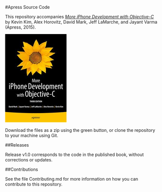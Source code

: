 #Apress Source Code

This repository accompanies [*More iPhone Development with Objective-C*](http://www.apress.com/9781430260370) by Kevin Kim, Alex Horovitz, David Mark, Jeff LaMarche, and Jayant Varma (Apress, 2015).

![Cover image](9781430260370.jpg)

Download the files as a zip using the green button, or clone the repository to your machine using Git.

##Releases

Release v1.0 corresponds to the code in the published book, without corrections or updates.

##Contributions

See the file Contributing.md for more information on how you can contribute to this repository.
